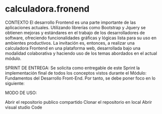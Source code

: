 # calculadora.fronend

CONTEXTO
El desarrollo Frontend es una parte importante de las aplicaciones actuales. Utilizando librerías como
Bootstrap y Jquery se obtienen mejoras y estándares en el trabajo de los desarrolladores de software,
ofreciendo funcionalidades gráficas y lógicas lista para su uso en ambientes productivos.
La invitación es, entonces, a realizar una calculadora Frontend en una plataforma web, desarrollada
bajo una modalidad colaborativa y haciendo uso de los temas abordados en el actual módulo.

SPRINT DE ENTREGA:
Se solicita como entregable de este Sprint la implementación final de todos los conceptos vistos
durante el Módulo: Fundamentos del Desarrollo Front-End. Por tanto, se debe poner foco en lo
siguiente:

MODO DE USO:

Abrir el repositorio publico compartido
Clonar el repositorio en local
Abrir visual studio Code
